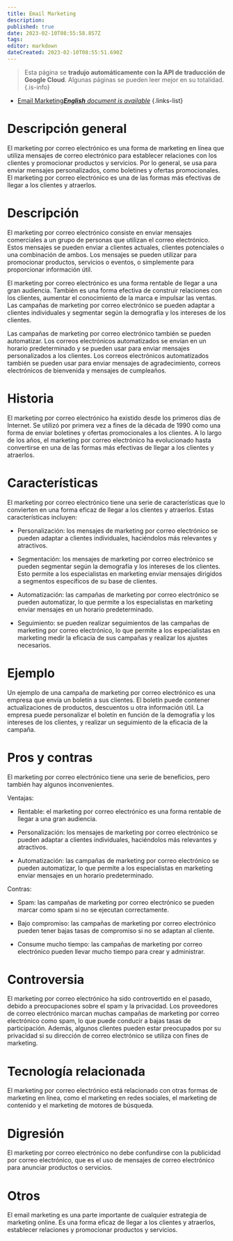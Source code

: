 ```yaml
---
title: Email Marketing
description: 
published: true
date: 2023-02-10T08:55:58.857Z
tags: 
editor: markdown
dateCreated: 2023-02-10T08:55:51.690Z
---
```


> Esta página se **tradujo automáticamente con la API de traducción de Google Cloud**.
Algunas páginas se pueden leer mejor en su totalidad.{.is-info}



- [Email Marketing***English** document is available*](/en/Knowledge-base/Dictionary/email-marketing)
{.links-list}


# Descripción general
El marketing por correo electrónico es una forma de marketing en línea que utiliza mensajes de correo electrónico para establecer relaciones con los clientes y promocionar productos y servicios. Por lo general, se usa para enviar mensajes personalizados, como boletines y ofertas promocionales. El marketing por correo electrónico es una de las formas más efectivas de llegar a los clientes y atraerlos.

# Descripción
El marketing por correo electrónico consiste en enviar mensajes comerciales a un grupo de personas que utilizan el correo electrónico. Estos mensajes se pueden enviar a clientes actuales, clientes potenciales o una combinación de ambos. Los mensajes se pueden utilizar para promocionar productos, servicios o eventos, o simplemente para proporcionar información útil.

El marketing por correo electrónico es una forma rentable de llegar a una gran audiencia. También es una forma efectiva de construir relaciones con los clientes, aumentar el conocimiento de la marca e impulsar las ventas. Las campañas de marketing por correo electrónico se pueden adaptar a clientes individuales y segmentar según la demografía y los intereses de los clientes.

Las campañas de marketing por correo electrónico también se pueden automatizar. Los correos electrónicos automatizados se envían en un horario predeterminado y se pueden usar para enviar mensajes personalizados a los clientes. Los correos electrónicos automatizados también se pueden usar para enviar mensajes de agradecimiento, correos electrónicos de bienvenida y mensajes de cumpleaños.

# Historia
El marketing por correo electrónico ha existido desde los primeros días de Internet. Se utilizó por primera vez a fines de la década de 1990 como una forma de enviar boletines y ofertas promocionales a los clientes. A lo largo de los años, el marketing por correo electrónico ha evolucionado hasta convertirse en una de las formas más efectivas de llegar a los clientes y atraerlos.

# Características
El marketing por correo electrónico tiene una serie de características que lo convierten en una forma eficaz de llegar a los clientes y atraerlos. Estas características incluyen:

- Personalización: los mensajes de marketing por correo electrónico se pueden adaptar a clientes individuales, haciéndolos más relevantes y atractivos.

- Segmentación: los mensajes de marketing por correo electrónico se pueden segmentar según la demografía y los intereses de los clientes. Esto permite a los especialistas en marketing enviar mensajes dirigidos a segmentos específicos de su base de clientes.

- Automatización: las campañas de marketing por correo electrónico se pueden automatizar, lo que permite a los especialistas en marketing enviar mensajes en un horario predeterminado.

- Seguimiento: se pueden realizar seguimientos de las campañas de marketing por correo electrónico, lo que permite a los especialistas en marketing medir la eficacia de sus campañas y realizar los ajustes necesarios.

# Ejemplo
Un ejemplo de una campaña de marketing por correo electrónico es una empresa que envía un boletín a sus clientes. El boletín puede contener actualizaciones de productos, descuentos u otra información útil. La empresa puede personalizar el boletín en función de la demografía y los intereses de los clientes, y realizar un seguimiento de la eficacia de la campaña.

# Pros y contras
El marketing por correo electrónico tiene una serie de beneficios, pero también hay algunos inconvenientes.

Ventajas:

- Rentable: el marketing por correo electrónico es una forma rentable de llegar a una gran audiencia.

- Personalización: los mensajes de marketing por correo electrónico se pueden adaptar a clientes individuales, haciéndolos más relevantes y atractivos.

- Automatización: las campañas de marketing por correo electrónico se pueden automatizar, lo que permite a los especialistas en marketing enviar mensajes en un horario predeterminado.

Contras:

- Spam: las campañas de marketing por correo electrónico se pueden marcar como spam si no se ejecutan correctamente.

- Bajo compromiso: las campañas de marketing por correo electrónico pueden tener bajas tasas de compromiso si no se adaptan al cliente.

- Consume mucho tiempo: las campañas de marketing por correo electrónico pueden llevar mucho tiempo para crear y administrar.

# Controversia
El marketing por correo electrónico ha sido controvertido en el pasado, debido a preocupaciones sobre el spam y la privacidad. Los proveedores de correo electrónico marcan muchas campañas de marketing por correo electrónico como spam, lo que puede conducir a bajas tasas de participación. Además, algunos clientes pueden estar preocupados por su privacidad si su dirección de correo electrónico se utiliza con fines de marketing.

# Tecnología relacionada
El marketing por correo electrónico está relacionado con otras formas de marketing en línea, como el marketing en redes sociales, el marketing de contenido y el marketing de motores de búsqueda.

# Digresión
El marketing por correo electrónico no debe confundirse con la publicidad por correo electrónico, que es el uso de mensajes de correo electrónico para anunciar productos o servicios.

# Otros
El email marketing es una parte importante de cualquier estrategia de marketing online. Es una forma eficaz de llegar a los clientes y atraerlos, establecer relaciones y promocionar productos y servicios.